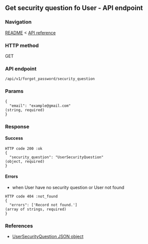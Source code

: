 ## Get security question fo User - API endpoint

### Navigation
[README](../../../../README.md)
<
[API reference](../../../api_reference.md)

### HTTP method
GET

### API endpoint
`/api/v1/forgot_password/security_question`

### Params
```
{
  "email": "example@gmail.com"                                                  (string, required)
}
```

### Response
#### Success
```
HTTP code 200 :ok
{
  "security_question": "UserSecurityQuestion"                                   (object, required)
}
```

#### Errors
- when User have no security question or User not found
```
HTTP code 404 :not_found
{
  "errors": ['Record not found.']                                               (array of strings, required)
}
```

### References
- [UserSecurityQuestion JSON object](../../../json_objects/user_security_question.md)

